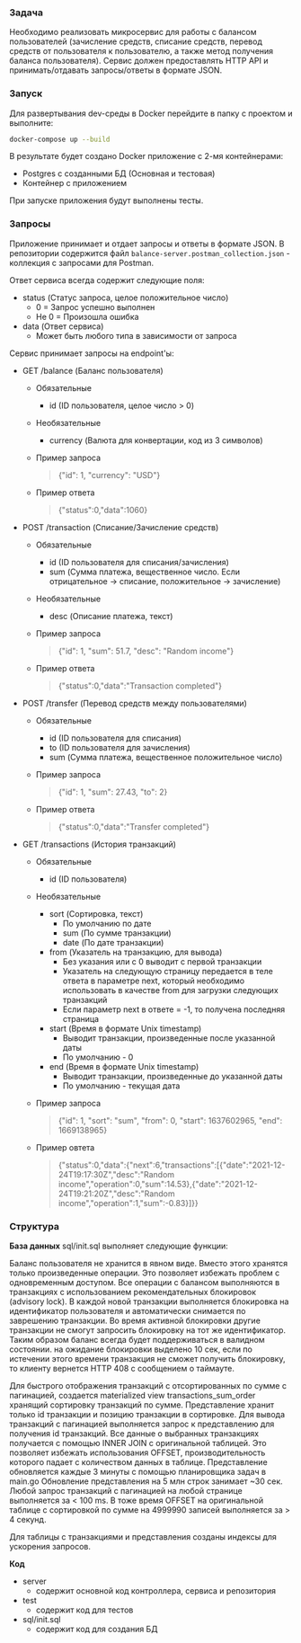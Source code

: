 ### Задача

Необходимо реализовать микросервис для работы с балансом пользователей (зачисление средств, списание средств, перевод средств от пользователя к пользователю, а также метод получения баланса пользователя). Сервис должен предоставлять HTTP API и принимать/отдавать запросы/ответы в формате JSON. 

### Запуск
Для развертывания dev-среды в Docker перейдите в папку с проектом и выполните:

````bash
docker-compose up --build
````

В результате будет создано Docker приложение с 2-мя контейнерами:

- Postgres с созданными БД (Основная и тестовая)
- Контейнер с приложением

При запуске приложения будут выполнены тесты.

### Запросы

Приложение принимает и отдает запросы и ответы в формате JSON. В репозитории содержится файл `balance-server.postman_collection.json` - коллекция с запросами для Postman.

Ответ сервиса всегда содержит следующие поля:

* status (Статус запроса, целое положительное число)
    - 0 = Запрос успешно выполнен
    - Не 0 = Произошла ошибка
* data (Ответ сервиса)
    - Может быть любого типа в зависимости от запроса


Сервис принимает запросы на endpoint'ы:

* GET /balance (Баланс пользователя)
    - Обязательные
        - id (ID пользователя, целое число > 0)
    - Необязательные
        - currency (Валюта для конвертации, код из 3 символов)
    - Пример запроса
        > {"id": 1, "currency": "USD"}
        
    - Пример ответа
        > {"status":0,"data":1060}
* POST /transaction (Списание/Зачисление средств)
    - Обязательные
        - id (ID пользователя для списания/зачисления)
        - sum (Сумма платежа, вещественное число. Если отрицательное -> списание, положительное -> зачисление)
    - Необязательные
        - desc (Описание платежа, текст)
    - Пример запроса
        > {"id": 1, "sum": 51.7, "desc": "Random income"}
        
    - Пример ответа
        > {"status":0,"data":"Transaction completed"}
* POST /transfer (Перевод средств между пользователями)
    - Обязательные
        - id (ID пользователя для списания)
        - to (ID пользователя для зачисления)
        - sum (Сумма платежа, вещественное положительное число)
    - Пример запроса
        > {"id": 1, "sum": 27.43, "to": 2}
        
    - Пример ответа
        > {"status":0,"data":"Transfer completed"}
* GET /transactions (История транзакций)
    - Обязательные
        - id (ID пользователя)
    - Необязательные
        - sort (Сортировка, текст)
            - По умолчанию по дате
            - sum (По сумме транзакции)
            - date (По дате транзакции)
        - from (Указатель на транзакцию, для вывода)
            - Без указания или с 0 выводит с первой транзакции
            - Указатель на следующую страницу передается в теле ответа в параметре next, который необходимо использовать в качестве from для загрузки следующих транзакций
            - Если параметр next в ответе = -1, то получена последняя страница
        - start (Время в формате Unix timestamp) 
            - Выводит транзакции, произведенные после указанной даты
            - По умолчанию - 0
        - end (Время в формате Unix timestamp) 
            - Выводит транзакции, произведенные до указанной даты
            - По умолчанию - текущая дата
    - Пример запроса
        > {"id": 1, "sort": "sum", "from": 0, "start": 1637602965, "end": 1669138965}
        
    - Пример овтета
        > {"status":0,"data":{"next":6,"transactions":[{"date":"2021-12-24T19:17:30Z","desc":"Random income","operation":0,"sum":14.53},{"date":"2021-12-24T19:21:20Z","desc":"Random income","operation":1,"sum":-0.83}]}}
        

### Структура
    
**База данных**
sql/init.sql выполняет следующие функции:

Баланс пользователя не хранится в явном виде. Вместо этого хранятся только произведенные операции. Это позволяет избежать проблем с одновременным доступом. Все операции с балансом выполняются в транзакциях с использованием рекомендательных блокировок (advisory lock). В каждой новой транзакции выполняется блокировка на идентификатор пользователя и автоматически снимается по заврешению транзакции. Во время активной блокировки другие транзакции не смогут запросить блокировку на тот же идентификатор. Таким образом баланс всегда будет поддерживаться в валидном состоянии. на ожидание блокировки выделено 10 сек, если по истечении этого времени транзакция не сможет получить блокировку, то клиенту вернется HTTP 408 с сообщением о таймауте.

Для быстрого отображения транзакций с отсортированных по сумме с пагинацией, создается materialized view transactions_sum_order хранящий сортировку транзакций по сумме. Представление хранит только id транзакции и позицию транзакции в сортировке. Для вывода транзакций с пагинацией выполняется запрос к представлению для получения id транзакций. Все данные о выбранных транзакциях получается с помощью INNER JOIN с оригинальной таблицей. Это позволяет избежать использования OFFSET, производительность которого падает с количеством данных в таблице. Представление обновляется каждые 3 минуты с помощью планировщика задач в main.go Обновление представления на 5 млн строк занимает ~30 сек. Любой запрос транзакций с пагинацией на любой странице выполняется за < 100 ms. В тоже время OFFSET на оригинальной таблице  с сортировкой по сумме на 4999990 записей выполняется за > 4 секунд.  

Для таблицы с транзакциями и представления созданы индексы для ускорения запросов.

**Код**

* server
    - содержит основной код контроллера, сервиса и репозитория
* test
    - содержит код для тестов
* sql/init.sql
    - содержит код для создания БД